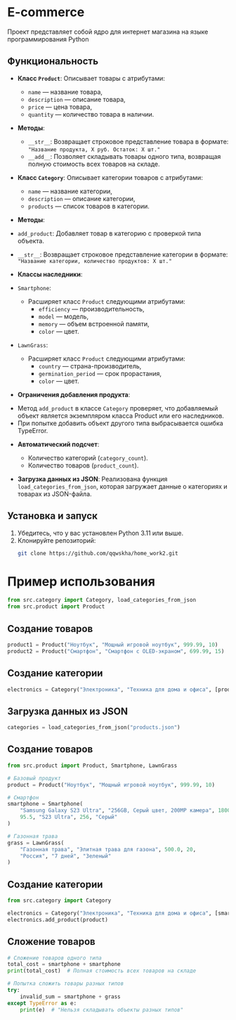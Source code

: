 # E-commerce
Проект представляет собой ядро для интернет магазина на языке программирования Python

## Функциональность

- **Класс `Product`**: Описывает товары с атрибутами:
  - `name` — название товара,
  - `description` — описание товара,
  - `price` — цена товара,
  - `quantity` — количество товара в наличии.
- **Методы**:
  - `__str__`: Возвращает строковое представление товара в формате:
  `"Название продукта, X руб. Остаток: X шт."`
  - `__add__`: Позволяет складывать товары одного типа, возвращая полную стоимость всех товаров на складе.

- **Класс `Category`**: Описывает категории товаров с атрибутами:
  - `name` — название категории,
  - `description` — описание категории,
  - `products` — список товаров в категории.
- **Методы**:
- `add_product`: Добавляет товар в категорию с проверкой типа объекта.
- `__str__`: Возвращает строковое представление категории в формате:
`"Название категории, количество продуктов: X шт."`

- **Классы наследники**:
- `Smartphone`:
  * Расширяет класс `Product` следующими атрибутами:
    * `efficiency` — производительность,
    * `model` — модель,
    * `memory` — объем встроенной памяти,
    * `color` — цвет.
- `LawnGrass`:
  * Расширяет класс `Product` следующими атрибутами:
    * `country` — страна-производитель,
    * `germination_period` — срок прорастания,
    * `color` — цвет.

- **Ограничения добавления продукта**:
* Метод `add_product` в классе `Category` проверяет, что добавляемый объект является экземпляром класса Product или его наследников. 
* При попытке добавить объект другого типа выбрасывается ошибка TypeError.


- **Автоматический подсчет**:
  - Количество категорий (`category_count`).
  - Количество товаров (`product_count`).

- **Загрузка данных из JSON**: Реализована функция `load_categories_from_json`, которая загружает данные о категориях и товарах из JSON-файла.

## Установка и запуск

1. Убедитесь, что у вас установлен Python 3.11 или выше.
2. Клонируйте репозиторий:
   ```bash
   git clone https://github.com/qqwskha/home_work2.git
   
# Пример использования
```python
from src.category import Category, load_categories_from_json
from src.product import Product
```

## Создание товаров
```python
product1 = Product("Ноутбук", "Мощный игровой ноутбук", 999.99, 10)
product2 = Product("Смартфон", "Смартфон с OLED-экраном", 699.99, 15)
```

## Создание категории
```python
electronics = Category("Электроника", "Техника для дома и офиса", [product1, product2])
```

## Загрузка данных из JSON
```python
categories = load_categories_from_json("products.json")
```

## Создание товаров
```python
from src.product import Product, Smartphone, LawnGrass

# Базовый продукт
product = Product("Ноутбук", "Мощный игровой ноутбук", 999.99, 10)

# Смартфон
smartphone = Smartphone(
    "Samsung Galaxy S23 Ultra", "256GB, Серый цвет, 200MP камера", 180000.0, 5,
    95.5, "S23 Ultra", 256, "Серый"
)

# Газонная трава
grass = LawnGrass(
    "Газонная трава", "Элитная трава для газона", 500.0, 20,
    "Россия", "7 дней", "Зеленый"
)
```

## Создание категории

```python
from src.category import Category

electronics = Category("Электроника", "Техника для дома и офиса", [smartphone])
electronics.add_product(product)
```

## Сложение товаров
```python
# Сложение товаров одного типа
total_cost = smartphone + smartphone
print(total_cost)  # Полная стоимость всех товаров на складе

# Попытка сложить товары разных типов
try:
    invalid_sum = smartphone + grass
except TypeError as e:
    print(e)  # "Нельзя складывать объекты разных типов"
```
